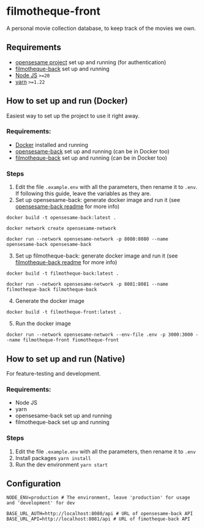 # filmotheque-front

A personal movie collection database, to keep track of the movies we own.

## Requirements

- [opensesame project](https://github.com/macolmenerori/opensesame) set up and running (for authentication)
- [filmotheque-back](https://github.com/macolmenerori/filmotheque-back) set up and running
- [Node JS](https://nodejs.org/en) `>=20`
- [yarn](https://yarnpkg.com/getting-started/install) `>=1.22`

## How to set up and run (Docker)

Easiest way to set up the project to use it right away.

### Requirements:

- [Docker](https://www.docker.com/) installed and running
- [opensesame-back](https://github.com/macolmenerori/opensesame-back) set up and running (can be in Docker too)
- [filmotheque-back](https://github.com/macolmenerori/filmotheque-back) set up and running (can be in Docker too)

### Steps

1. Edit the file `.example.env` with all the parameters, then rename it to `.env`. If following this guide, leave the variables as they are.
2. Set up opensesame-back: generate docker image and run it (see [opensesame-back readme](https://github.com/macolmenerori/opensesame-back/blob/master/README.md) for more info)

```
docker build -t opensesame-back:latest .

docker network create opensesame-network

docker run --network opensesame-network -p 8080:8080 --name opensesame-back opensesame-back
```

3. Set up filmotheque-back: generate docker image and run it (see [filmotheque-back readme](https://github.com/macolmenerori/filmotheque-back/blob/master/README.md) for more info)

```
docker build -t filmotheque-back:latest .

docker run --network opensesame-network -p 8081:8081 --name filmotheque-back filmotheque-back
```

4. Generate the docker image

```
docker build -t filmotheque-front:latest .
```

5. Run the docker image

```
docker run --network opensesame-network --env-file .env -p 3000:3000 --name filmotheque-front fiomotheque-front
```

## How to set up and run (Native)

For feature-testing and development.

### Requirements:

- Node JS
- yarn
- opensesame-back set up and running
- filmotheque-back set up and running

### Steps

1. Edit the file `.example.env` with all the parameters, then rename it to `.env`
2. Install packages `yarn install`
3. Run the dev environment `yarn start`

## Configuration

```
NODE_ENV=production # The environment, leave 'production' for usage and 'development' for dev

BASE_URL_AUTH=http://localhost:8080/api # URL of opensesame-back API
BASE_URL_API=http://localhost:8081/api # URL of fimotheque-back API
```
